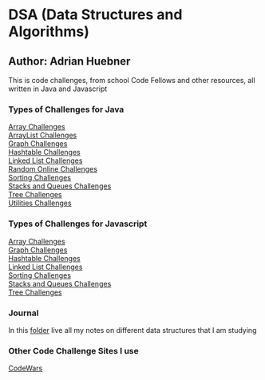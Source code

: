 # DSA (Data Structures and Algorithms)

## Author: Adrian Huebner

This is code challenges, from school Code Fellows and other resources, all written in Java and Javascript

### Types of Challenges for Java

[Array Challenges](./java/src/main/java/array)  
[ArrayList Challenges](./java/src/main/java/arrayList)  
[Graph Challenges](./java/src/main/java/graph)  
[Hashtable Challenges](./java/src/main/java/hashtable)  
[Linked List Challenges](./java/src/main/java/linkedlist)  
[Random Online Challenges](./java/src/main/java/random)  
[Sorting Challenges](./java/src/main/java/sort)  
[Stacks and Queues Challenges](./java/src/main/java/stacksandqueues)  
[Tree Challenges](./java/src/main/java/tree)  
[Utilities Challenges](./java/src/main/java/utilities)

### Types of Challenges for Javascript

[Array Challenges](./javascript/array)  
[Graph Challenges](./javascript/graph)  
[Hashtable Challenges](./javascript/hashtable)  
[Linked List Challenges](./javascript/linkedlist)  
[Sorting Challenges](./javascript/sort)  
[Stacks and Queues Challenges](./javascript/stacksandqueues)  
[Tree Challenges](./javascript/tree)

### Journal

In this [folder](./data-structure-notes) live all my notes on different data structures that I am studying

### Other Code Challenge Sites I use

[CodeWars](https://www.codewars.com/users/adrian_elizabeth?refreshed=true)  
